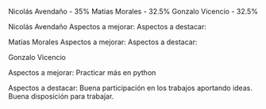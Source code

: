 Nicolás Avendaño   - 35%
Matias Morales     - 32.5%
Gonzalo Vicencio   - 32.5%

Nicolás Avendaño
Aspectos a mejorar:
Aspectos a destacar:

Matías Morales
Aspectos a mejorar:
Aspectos a destacar:

Gonzalo Vicencio 

Aspectos a mejorar: Practicar más en python 

Aspectos a destacar: Buena participación en los trabajos aportando ideas. Buena disposición para trabajar.
